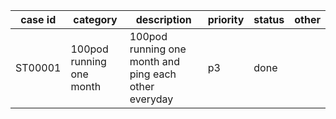 | case id | category  | description                                             | priority | status | other |
|---------|-----------|---------------------------------------------------------|----------|--------|-------|
| ST00001  | 100pod running one month |100pod running one month and ping each other everyday   | p3       | done   |       |
